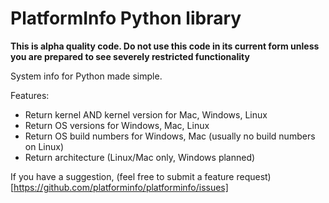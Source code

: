 # PlatformInfo Python library

**This is alpha quality code. Do not use this code in its current form unless you are prepared to see severely restricted functionality**

System info for Python made simple.


Features:

* Return kernel AND kernel version for Mac, Windows, Linux
* Return OS versions for Windows, Mac, Linux
* Return OS build numbers for Windows, Mac (usually no build numbers on Linux)
* Return architecture (Linux/Mac only, Windows planned)

If you have a suggestion, (feel free to submit a feature request)[https://github.com/platforminfo/platforminfo/issues]
